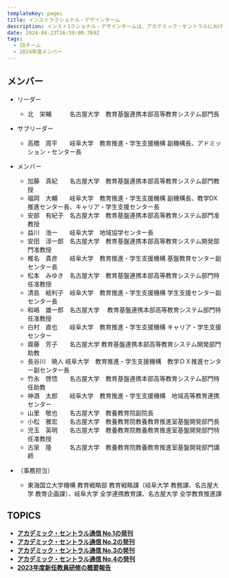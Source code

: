 ```yaml
---
templateKey: pages
title: インストラクショナル・デザインチーム
description: インスト1クショナル・デザインチームは、アカデミック・セントラルにおける企画立案を担当します。
date: 2024-04-23T16:59:00.769Z
tags:
  - IDチーム
  - 2024年度メンバー
---
```

## メンバー

* リーダー

  * 北　栄輔　　　名古屋大学　教育基盤連携本部高等教育システム部門長

* サブリーダー

  * 高橋　周平　　岐阜大学　教育推進・学生支援機構 副機構長、アドミッション・センター長
  
* メンバー

  * 加藤　真紀　　名古屋大学　教育基盤連携本部高等教育システム部門教授
  * 福岡　大輔　　岐阜大学　教育推進・学生支援機構 副機構長、教学DX推進センター長、キャリア・学生支援センター長
  * 安部　有紀子　名古屋大学　教育基盤連携本部高等教育システム部門准教授　　
  * 益川　浩一　　岐阜大学　地域協学センター長
  * 安田　淳一郎　名古屋大学　教育基盤連携本部高等教育システム開発部門准教授
  * 椎名　貴彦　　岐阜大学　教育推進・学生支援機構 基盤教育センター副センター長
  * 松本　みゆき　名古屋大学　教育基盤連携本部高等教育システム部門特任准教授　　
  * 清島　絵利子　岐阜大学　教育推進・学生支援機構 学生支援センター副センター長
  * 和嶋　雄一郎　名古屋大学 　教育基盤連携本部高等教育システム部門特任准教授
  * 白村　直也　　岐阜大学　教育推進・学生支援機構 キャリア・学生支援センター
  * 齋藤　芳子　　名古屋大学 教育基盤連携本部高等教育システム開発部門助教
  * 長谷川　暁人  岐阜大学　教育推進・学生支援機構　教学ＤＸ推進センター副センター長
  * 竹永　啓悟　　名古屋大学　教育基盤連携本部高等教育システム部門特任助教　　
  * 神酒　太郎　　岐阜大学　教育推進・学生支援機構　地域高等教育連携センター
  * 山里　敬也　　名古屋大学　教養教育院副院長
  * 小松　雅宏　　名古屋大学　教養教育院教養教育推進室基盤開発部門長
  * 児玉　英明　　名古屋大学　教養教育院教養教育推進室基盤開発部門特任准教授
  * 古泉　隆　　　名古屋大学　教養教育院教養教育推進室基盤開発部門講師

* （事務担当）

  * 東海国立大学機構 教育戦略部 教育戦略課（岐阜大学 教務課、名古屋大学 教育企画課）、岐阜大学 全学連携教育課、名古屋大学 全学教育推進課

## TOPICS

* **[アカデミック・セントラル通信 No.1の発刊](http://ac.thers.ac.jp/news/academic_central_publication/)**
* **[アカデミック・セントラル通信 No.2の発刊](http://ac.thers.ac.jp/news/academic_central_publication-1/)**
* **[アカデミック・セントラル通信 No.3の発刊](http://ac.thers.ac.jp/news/academic_central_publication-2/)**
* **[アカデミック・セントラル通信 No.4の発刊](http://ac.thers.ac.jp/news/academic_central_publication-4/)**
* **[2023年度新任教員研修の概要報告](https://ac.thers.ac.jp/files/2023新任教員研修レポート.pdf)**
